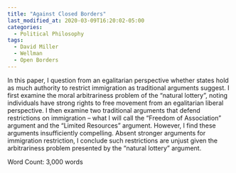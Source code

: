 ```yaml
---
title: "Against Closed Borders"
last_modified_at: 2020-03-09T16:20:02-05:00
categories:
  - Political Philosophy
tags:
  - David Miller
  - Wellman
  - Open Borders
---
```

In this paper, I question from an egalitarian perspective whether states hold as much authority to restrict immigration as traditional arguments suggest. I first examine the moral arbitrariness problem of the “natural lottery”, noting individuals have strong rights to free movement from an egalitarian liberal perspective. I then examine two traditional arguments that defend restrictions on immigration – what I will call the “Freedom of Association” argument and the “Limited Resources” argument. However, I find these arguments insufficiently compelling. Absent stronger arguments for immigration restriction, I conclude such restrictions are unjust given the arbitrariness problem presented by the “natural lottery” argument.  

Word Count:
3,000 words
